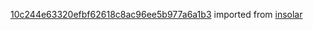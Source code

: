 [10c244e63320efbf62618c8ac96ee5b977a6a1b3](https://github.com/insolar/insolar/commit/10c244e63320efbf62618c8ac96ee5b977a6a1b3) imported from [insolar](https://github.com/insolar/insolar)
